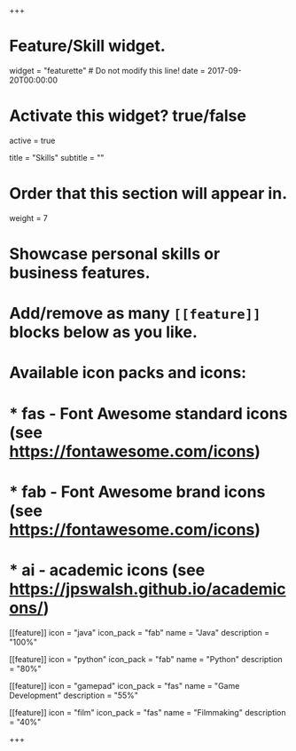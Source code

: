 +++
# Feature/Skill widget.
widget = "featurette"  # Do not modify this line!
date = 2017-09-20T00:00:00

# Activate this widget? true/false
active = true

title = "Skills"
subtitle = ""

# Order that this section will appear in.
weight = 7

# Showcase personal skills or business features.
#
# Add/remove as many `[[feature]]` blocks below as you like.
#
# Available icon packs and icons:
# * fas - Font Awesome standard icons (see https://fontawesome.com/icons)
# * fab - Font Awesome brand icons (see https://fontawesome.com/icons)
# * ai - academic icons (see https://jpswalsh.github.io/academicons/)

[[feature]]
  icon = "java"
  icon_pack = "fab"
  name = "Java"
  description = "100%"

[[feature]]
  icon = "python"
  icon_pack = "fab"
  name = "Python"
  description = "80%"

[[feature]]
  icon = "gamepad"
  icon_pack = "fas"
  name = "Game Development"
  description = "55%"

[[feature]]
  icon = "film"
  icon_pack = "fas"
  name = "Filmmaking"
  description = "40%"  

+++
